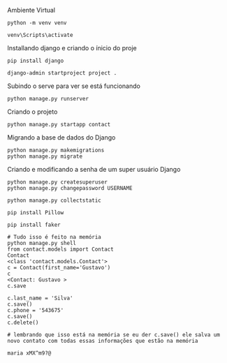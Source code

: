 Ambiente Virtual
```
python -m venv venv

venv\Scripts\activate
```

Installando django e criando o ínicio do proje

```
pip install django

django-admin startproject project .

```

Subindo o serve para ver se está funcionando

```
python manage.py runserver
```

Criando o projeto 

```
python manage.py startapp contact
```

Migrando a base de dados do Django
```
python manage.py makemigrations
python manage.py migrate
```

Criando e modificando a senha de um super usuário Django
```
python manage.py createsuperuser
python manage.py changepassword USERNAME
```


```
python manage.py collectstatic
```
```
pip install Pillow
```

```
pip install faker
```
 

```
# Tudo isso é feito na memória
python manage.py shell
from contact.models import Contact
Contact
<class 'contact.models.Contact'>
c = Contact(first_name='Gustavo') 
c
<Contact: Gustavo >
c.save

c.last_name = 'Silva'
c.save()
c.phone = '543675'
c.save()
c.delete()

# lembrando que isso está na memória se eu der c.save() ele salva um novo contato com todas essas informações que estão na memória
```


```
maria xMX^m9?@
```